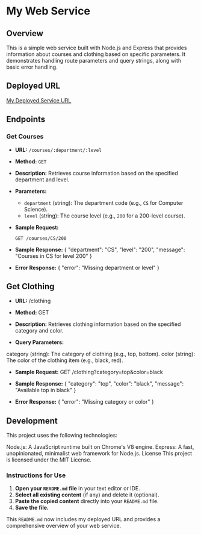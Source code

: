 # My Web Service

## Overview
This is a simple web service built with Node.js and Express that provides information about courses and clothing based on specific parameters. It demonstrates handling route parameters and query strings, along with basic error handling.

## Deployed URL
[My Deployed Service URL](https://my-web-app-7lqa.onrender.com/)

## Endpoints

### Get Courses
- **URL:** `/courses/:department/:level`
- **Method:** `GET`
- **Description:** Retrieves course information based on the specified department and level.
- **Parameters:**
  - `department` (string): The department code (e.g., `CS` for Computer Science).
  - `level` (string): The course level (e.g., `200` for a 200-level course).

- **Sample Request:**
  ```http
  GET /courses/CS/200

-  **Sample Response:**
{
  "department": "CS",
  "level": "200",
  "message": "Courses in CS for level 200"
}

 - **Error Response:**
{
  "error": "Missing department or level"
}

## Get Clothing
- **URL:** /clothing

- **Method:** GET

- **Description:** Retrieves clothing information based on the specified category and color.

- **Query Parameters:**

category (string): The category of clothing (e.g., top, bottom).
color (string): The color of the clothing item (e.g., black, red).

- **Sample Request:**
GET /clothing?category=top&color=black

-  **Sample Response:**
{
  "category": "top",
  "color": "black",
  "message": "Available top in black"
}

 - **Error Response:**
{
  "error": "Missing category or color"
}

## Development
This project uses the following technologies:

Node.js: A JavaScript runtime built on Chrome's V8 engine.
Express: A fast, unopinionated, minimalist web framework for Node.js.
License
This project is licensed under the MIT License.


### Instructions for Use

1. **Open your `README.md` file** in your text editor or IDE.
2. **Select all existing content** (if any) and delete it (optional).
3. **Paste the copied content** directly into your `README.md` file.
4. **Save the file.**

This `README.md` now includes my deployed URL and provides a comprehensive overview of your web service. 




